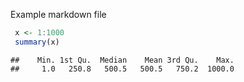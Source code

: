 Example markdown file


```r
 x <- 1:1000
 summary(x)
```

```
##    Min. 1st Qu.  Median    Mean 3rd Qu.    Max. 
##     1.0   250.8   500.5   500.5   750.2  1000.0
```
